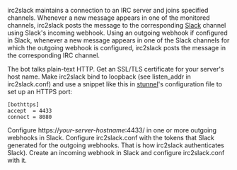 irc2slack maintains a connection to an IRC server and joins specified channels.  Whenever a new message appears in one of the monitored channels, irc2slack posts the message to the corresponding [Slack](https://slack.com/) channel using Slack's incoming webhook.  Using an outgoing webhook if configured in Slack, whenever a new message appears in one of the Slack channels for which the outgoing webhook is configured, irc2slack posts the message in the corresponding IRC channel.

The bot talks plain-text HTTP.  Get an SSL/TLS certificate for your server's host name.  Make irc2slack bind to loopback (see listen\_addr in irc2slack.conf) and use a snippet like this in [stunnel](https://www.stunnel.org/)'s configuration file to set up an HTTPS port:

```dosini
[bothttps]
accept  = 4433
connect = 8080
```

Configure https://_your-server-hostname_:4433/ in one or more outgoing webhooks in Slack.  Configure irc2slack.conf with the tokens that Slack generated for the outgoing webhooks.  That is how irc2slack authenticates Slack).  Create an incoming webhook in Slack and configure irc2slack.conf with it.
